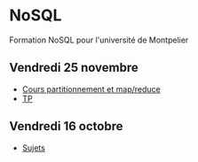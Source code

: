 # NoSQL

Formation NoSQL pour l'université de Montpelier

## Vendredi 25 novembre

- [Cours partitionnement et map/reduce](cours.md)
- [TP](TP.md)

## Vendredi 16 octobre

- [Sujets](sujets.md)
